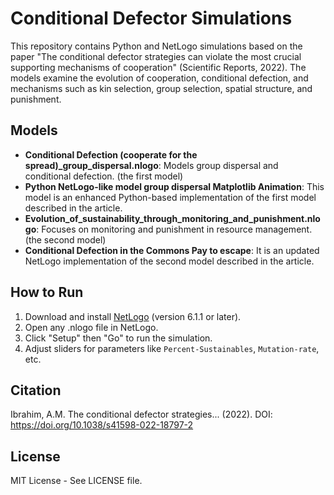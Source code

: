 # Conditional Defector Simulations

This repository contains Python and NetLogo simulations based on the paper "The conditional defector strategies can violate the most crucial supporting mechanisms of cooperation" (Scientific Reports, 2022). The models examine the evolution of cooperation, conditional defection, and mechanisms such as kin selection, group selection, spatial structure, and punishment.

## Models
- **Conditional Defection (cooperate for the spread)_group_dispersal.nlogo**: Models group dispersal and conditional defection. (the first model)
- **Python NetLogo-like model group dispersal Matplotlib Animation**: This model is an enhanced Python-based implementation of the first model described in the article.
- **Evolution_of_sustainability_through_monitoring_and_punishment.nlogo**: Focuses on monitoring and punishment in resource management. (the second model)
- **Conditional Defection in the Commons Pay to escape**: It is an updated NetLogo implementation of the second model described in the article.

## How to Run
1. Download and install [NetLogo](https://ccl.northwestern.edu/netlogo/) (version 6.1.1 or later).
2. Open any .nlogo file in NetLogo.
3. Click "Setup" then "Go" to run the simulation.
4. Adjust sliders for parameters like `Percent-Sustainables`, `Mutation-rate`, etc.

## Citation
Ibrahim, A.M. The conditional defector strategies... (2022). DOI: https://doi.org/10.1038/s41598-022-18797-2

## License
MIT License - See LICENSE file.
